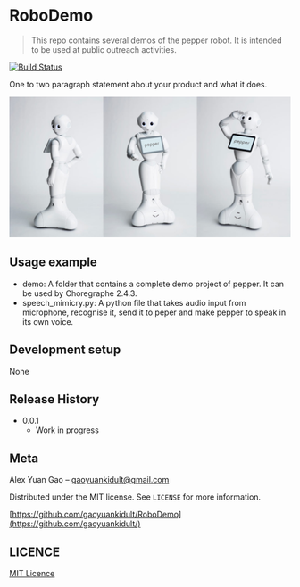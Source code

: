 # RoboDemo
> This repo contains several demos of the pepper robot. It is intended to be used at public outreach activities.

[![Build Status][travis-image]][travis-url]

One to two paragraph statement about your product and what it does.

![](header.jpg)

## Usage example

* demo: A folder that contains a complete demo project of pepper. It can be used by Choregraphe 2.4.3.
* speech_mimicry.py: A python file that takes audio input from microphone, recognise it, send it to peper and make pepper to speak in its own voice.

## Development setup

None

## Release History

* 0.0.1
    * Work in progress

## Meta

Alex Yuan Gao – gaoyuankidult@gmail.com

Distributed under the MIT license. See ``LICENSE`` for more information.

[https://github.com/gaoyuankidult/RoboDemo](https://github.com/gaoyuankidult/)

## LICENCE

[MIT Licence](https://en.wikipedia.org/wiki/MIT_License)

[npm-image]: https://img.shields.io/npm/v/datadog-metrics.svg?style=flat-square
[npm-url]: https://npmjs.org/package/datadog-metrics
[npm-downloads]: https://img.shields.io/npm/dm/datadog-metrics.svg?style=flat-square
[travis-image]: https://img.shields.io/travis/dbader/node-datadog-metrics/master.svg?style=flat-square
[travis-url]: https://travis-ci.org/dbader/node-datadog-metrics
